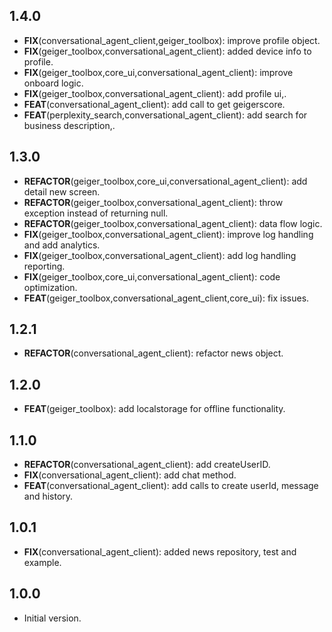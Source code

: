 ## 1.4.0

 - **FIX**(conversational_agent_client,geiger_toolbox): improve profile object.
 - **FIX**(geiger_toolbox,conversational_agent_client): added device info to profile.
 - **FIX**(geiger_toolbox,core_ui,conversational_agent_client): improve onboard logic.
 - **FIX**(geiger_toolbox,conversational_agent_client): add profile ui,.
 - **FEAT**(conversational_agent_client): add call to get geigerscore.
 - **FEAT**(perplexity_search,conversational_agent_client): add search for business description,.

## 1.3.0

 - **REFACTOR**(geiger_toolbox,core_ui,conversational_agent_client): add detail new screen.
 - **REFACTOR**(geiger_toolbox,conversational_agent_client): throw exception instead of returning null.
 - **REFACTOR**(geiger_toolbox,conversational_agent_client): data flow logic.
 - **FIX**(geiger_toolbox,conversational_agent_client): improve log handling and add analytics.
 - **FIX**(geiger_toolbox,conversational_agent_client): add log handling reporting.
 - **FIX**(geiger_toolbox,core_ui,conversational_agent_client): code optimization.
 - **FEAT**(geiger_toolbox,conversational_agent_client,core_ui): fix issues.

## 1.2.1

 - **REFACTOR**(conversational_agent_client): refactor news object.

## 1.2.0

 - **FEAT**(geiger_toolbox): add localstorage for offline functionality.

## 1.1.0

 - **REFACTOR**(conversational_agent_client): add createUserID.
 - **FIX**(conversational_agent_client): add chat method.
 - **FEAT**(conversational_agent_client): add calls to create userId, message and history.

## 1.0.1

 - **FIX**(conversational_agent_client): added news repository, test and example.

## 1.0.0

- Initial version.
